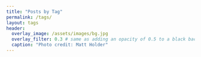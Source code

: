 ```yaml
---
title: "Posts by Tag"
permalink: /tags/
layout: tags
header:
  overlay_image: /assets/images/bg.jpg
  overlay_filter: 0.3 # same as adding an opacity of 0.5 to a black background
  caption: "Photo credit: Matt Holder"
---
```

